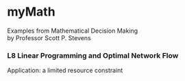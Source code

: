 # myMath

Examples from Mathematical Decision Making  
by Professor Scott P. Stevens

### L8 Linear Programming and Optimal Network Flow  
Application: a limited resource constraint